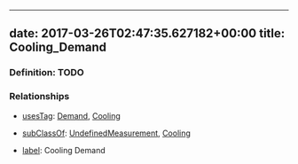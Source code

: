 
---
date: 2017-03-26T02:47:35.627182+00:00
title: Cooling_Demand
---
### Definition: TODO

### Relationships

* [usesTag](https://brickschema.org/schema/1.0/BrickFrame#usesTag): [Demand](https://brickschema.org/schema/1.0/BrickTag#Demand), [Cooling](https://brickschema.org/schema/1.0/BrickTag#Cooling)

* [subClassOf](http://www.w3.org/2000/01/rdf-schema#subClassOf): [UndefinedMeasurement](https://brickschema.org/schema/1.0/Brick#UndefinedMeasurement), [Cooling](https://brickschema.org/schema/1.0/Brick#Cooling)

* [label](http://www.w3.org/2000/01/rdf-schema#label): Cooling Demand
